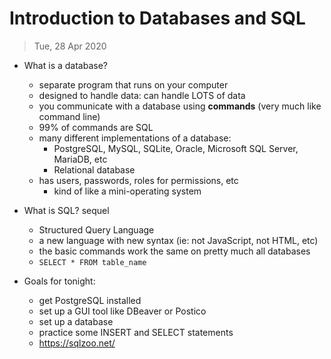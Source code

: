 # Introduction to Databases and SQL

> Tue, 28 Apr 2020

- What is a database?
  - separate program that runs on your computer
  - designed to handle data: can handle LOTS of data
  - you communicate with a database using **commands** (very much like command line)
  - 99% of commands are SQL
  - many different implementations of a database:
    - PostgreSQL, MySQL, SQLite, Oracle, Microsoft SQL Server, MariaDB, etc
    - Relational database
  - has users, passwords, roles for permissions, etc
    - kind of like a mini-operating system

- What is SQL? sequel
  - Structured Query Language
  - a new language with new syntax (ie: not JavaScript, not HTML, etc)
  - the basic commands work the same on pretty much all databases
  - `SELECT * FROM table_name`

- Goals for tonight:
  - get PostgreSQL installed
  - set up a GUI tool like DBeaver or Postico
  - set up a database
  - practice some INSERT and SELECT statements
  - https://sqlzoo.net/
